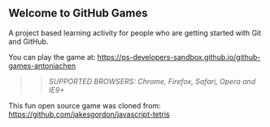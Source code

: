 ## Welcome to GitHub Games

A project based learning activity for people who are getting started with Git and GitHub.

You can play the game at: https://ps-developers-sandbox.github.io/github-games-antoniachen

>> _*SUPPORTED BROWSERS*: Chrome, Firefox, Safari, Opera and IE9+_

This fun open source game was cloned from: https://github.com/jakesgordon/javascript-tetris
